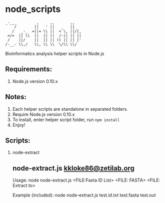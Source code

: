 node_scripts
============

    _-___         ,     ,,       ,,
        /        ||   ' ||   _   ||
       /   _-_  =||= \\ ||  < \, ||/|,
     =/=  || \\  ||  || ||  /-|| || ||
     /    ||/    ||  || || (( || || |'
    /-__- \\,/   \\, \\ \\  \/\\ \\/

Bioinformatics analysis helper scripts in Node.js


Requirements:
-------------
1. Node.js version 0.10.x


Notes:
-----
1. Each helper scripts are standalone in separated folders.
2. Require Node.js version 0.10.x
3. To install, enter helper script folder, run `npm install`
4. Enjoy!

Scripts:
--------
1. node-extract

    node-extract.js <kkloke86@zetilab.org>
    --------------------------------------------
    Usage:
    node node-extract.js <FILE:Fasta ID List> <FILE: FASTA> <FILE: Extract to>
    
    Example (included):
    node node-extract.js test.id.txt test.fasta test.out
